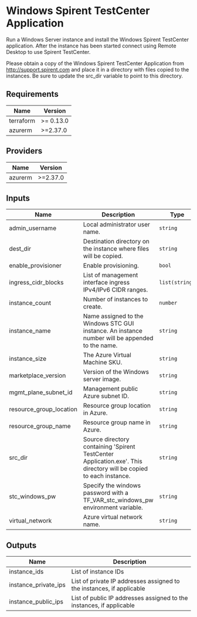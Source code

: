 # Windows Spirent TestCenter Application
 
Run a Windows Server instance and install the Windows Spirent TestCenter application.
After the instance has been started connect using Remote Desktop to use Spirent TestCenter. 

Please obtain a copy of the Windows Spirent TestCenter Application from http://support.spirent.com
and place it in a directory with files copied to the instances.  Be sure to update the src_dir variable to point to this directory.

<!-- BEGINNING OF PRE-COMMIT-TERRAFORM DOCS HOOK -->
## Requirements

| Name | Version |
|------|---------|
| terraform | >= 0.13.0 |
| azurerm | >=2.37.0 |

## Providers

| Name | Version |
|------|---------|
| azurerm | >=2.37.0 |

## Inputs

| Name | Description | Type | Default | Required |
|------|-------------|------|---------|:--------:|
| admin\_username | Local administrator user name. | `string` | `"adminuser"` | no |
| dest\_dir | Destination directory on the instance where files will be copied. | `string` | `"c:/users/adminuser/downloads"` | no |
| enable\_provisioner | Enable provisioning. | `bool` | `true` | no |
| ingress\_cidr\_blocks | List of management interface ingress IPv4/IPv6 CIDR ranges. | `list(string)` | n/a | yes |
| instance\_count | Number of instances to create. | `number` | `1` | no |
| instance\_name | Name assigned to the Windows STC GUI instance.  An instance number will be appended to the name. | `string` | `"stcgui"` | no |
| instance\_size | The Azure Virtual Machine SKU. | `string` | `"Standard_DS1_v2"` | no |
| marketplace\_version | Version of the Windows server image. | `string` | `"latest"` | no |
| mgmt\_plane\_subnet\_id | Management public Azure subnet ID. | `string` | `""` | no |
| resource\_group\_location | Resource group location in Azure. | `string` | `"West US"` | no |
| resource\_group\_name | Resource group name in Azure. | `string` | `"default"` | no |
| src\_dir | Source directory containing 'Spirent TestCenter Application.exe'.  This directory will be copied to each instance. | `string` | n/a | yes |
| stc\_windows\_pw | Specify the windows password with a TF\_VAR\_stc\_windows\_pw environment variable. | `string` | n/a | yes |
| virtual\_network | Azure virtual network name. | `string` | `""` | no |

## Outputs

| Name | Description |
|------|-------------|
| instance\_ids | List of instance IDs |
| instance\_private\_ips | List of private IP addresses assigned to the instances, if applicable |
| instance\_public\_ips | List of public IP addresses assigned to the instances, if applicable |

<!-- END OF PRE-COMMIT-TERRAFORM DOCS HOOK -->
